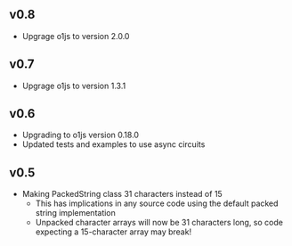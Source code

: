 ## v0.8

- Upgrage o1js to version 2.0.0

## v0.7

- Upgrage o1js to version 1.3.1

## v0.6

- Upgrading to o1js version 0.18.0
- Updated tests and examples to use async circuits

## v0.5

- Making PackedString class 31 characters instead of 15
  - This has implications in any source code using the default packed string implementation
  - Unpacked character arrays will now be 31 characters long, so code expecting a 15-character array may break!
